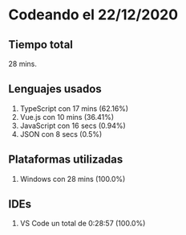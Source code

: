 # Codeando el 22/12/2020

## Tiempo total
28 mins.

## Lenguajes usados
1. TypeScript con 17 mins (62.16%)
1. Vue.js con 10 mins (36.41%)
1. JavaScript con 16 secs (0.94%)
1. JSON con 8 secs (0.5%)

## Plataformas utilizadas
1. Windows con 28 mins (100.0%)

## IDEs
1. VS Code un total de 0:28:57 (100.0%)
